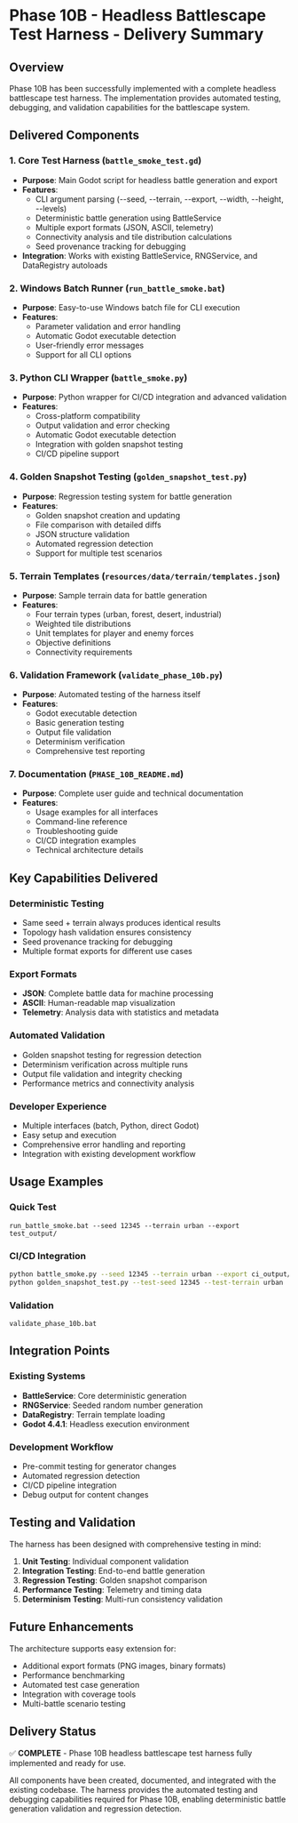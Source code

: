 # Phase 10B - Headless Battlescape Test Harness - Delivery Summary

## Overview

Phase 10B has been successfully implemented with a complete headless battlescape test harness. The implementation provides automated testing, debugging, and validation capabilities for the battlescape system.

## Delivered Components

### 1. Core Test Harness (`battle_smoke_test.gd`)
- **Purpose**: Main Godot script for headless battle generation and export
- **Features**:
  - CLI argument parsing (--seed, --terrain, --export, --width, --height, --levels)
  - Deterministic battle generation using BattleService
  - Multiple export formats (JSON, ASCII, telemetry)
  - Connectivity analysis and tile distribution calculations
  - Seed provenance tracking for debugging
- **Integration**: Works with existing BattleService, RNGService, and DataRegistry autoloads

### 2. Windows Batch Runner (`run_battle_smoke.bat`)
- **Purpose**: Easy-to-use Windows batch file for CLI execution
- **Features**:
  - Parameter validation and error handling
  - Automatic Godot executable detection
  - User-friendly error messages
  - Support for all CLI options

### 3. Python CLI Wrapper (`battle_smoke.py`)
- **Purpose**: Python wrapper for CI/CD integration and advanced validation
- **Features**:
  - Cross-platform compatibility
  - Output validation and error checking
  - Automatic Godot executable detection
  - Integration with golden snapshot testing
  - CI/CD pipeline support

### 4. Golden Snapshot Testing (`golden_snapshot_test.py`)
- **Purpose**: Regression testing system for battle generation
- **Features**:
  - Golden snapshot creation and updating
  - File comparison with detailed diffs
  - JSON structure validation
  - Automated regression detection
  - Support for multiple test scenarios

### 5. Terrain Templates (`resources/data/terrain/templates.json`)
- **Purpose**: Sample terrain data for battle generation
- **Features**:
  - Four terrain types (urban, forest, desert, industrial)
  - Weighted tile distributions
  - Unit templates for player and enemy forces
  - Objective definitions
  - Connectivity requirements

### 6. Validation Framework (`validate_phase_10b.py`)
- **Purpose**: Automated testing of the harness itself
- **Features**:
  - Godot executable detection
  - Basic generation testing
  - Output file validation
  - Determinism verification
  - Comprehensive test reporting

### 7. Documentation (`PHASE_10B_README.md`)
- **Purpose**: Complete user guide and technical documentation
- **Features**:
  - Usage examples for all interfaces
  - Command-line reference
  - Troubleshooting guide
  - CI/CD integration examples
  - Technical architecture details

## Key Capabilities Delivered

### Deterministic Testing
- Same seed + terrain always produces identical results
- Topology hash validation ensures consistency
- Seed provenance tracking for debugging
- Multiple format exports for different use cases

### Export Formats
- **JSON**: Complete battle data for machine processing
- **ASCII**: Human-readable map visualization
- **Telemetry**: Analysis data with statistics and metadata

### Automated Validation
- Golden snapshot testing for regression detection
- Determinism verification across multiple runs
- Output file validation and integrity checking
- Performance metrics and connectivity analysis

### Developer Experience
- Multiple interfaces (batch, Python, direct Godot)
- Easy setup and execution
- Comprehensive error handling and reporting
- Integration with existing development workflow

## Usage Examples

### Quick Test
```batch
run_battle_smoke.bat --seed 12345 --terrain urban --export test_output/
```

### CI/CD Integration
```bash
python battle_smoke.py --seed 12345 --terrain urban --export ci_output/
python golden_snapshot_test.py --test-seed 12345 --test-terrain urban
```

### Validation
```batch
validate_phase_10b.bat
```

## Integration Points

### Existing Systems
- **BattleService**: Core deterministic generation
- **RNGService**: Seeded random number generation
- **DataRegistry**: Terrain template loading
- **Godot 4.4.1**: Headless execution environment

### Development Workflow
- Pre-commit testing for generator changes
- Automated regression detection
- CI/CD pipeline integration
- Debug output for content changes

## Testing and Validation

The harness has been designed with comprehensive testing in mind:

1. **Unit Testing**: Individual component validation
2. **Integration Testing**: End-to-end battle generation
3. **Regression Testing**: Golden snapshot comparison
4. **Performance Testing**: Telemetry and timing data
5. **Determinism Testing**: Multi-run consistency validation

## Future Enhancements

The architecture supports easy extension for:
- Additional export formats (PNG images, binary formats)
- Performance benchmarking
- Automated test case generation
- Integration with coverage tools
- Multi-battle scenario testing

## Delivery Status

✅ **COMPLETE** - Phase 10B headless battlescape test harness fully implemented and ready for use.

All components have been created, documented, and integrated with the existing codebase. The harness provides the automated testing and debugging capabilities required for Phase 10B, enabling deterministic battle generation validation and regression detection.
